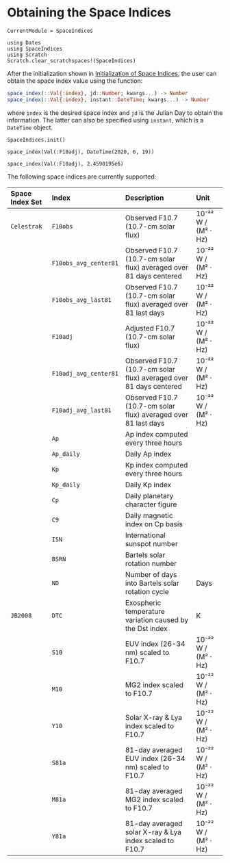 # Obtaining the Space Indices

```@meta
CurrentModule = SpaceIndices
```

```@repl get
using Dates
using SpaceIndices
using Scratch
Scratch.clear_scratchspaces!(SpaceIndices)
```

After the initialization shown in [Initialization of Space Indices](@ref), the user can
obtain the space index value using the function:

```julia
space_index(::Val{:index}, jd::Number; kwargs...) -> Number
space_index(::Val{:index}, instant::DateTime; kwargs...) -> Number
```

where `index` is the desired space index and `jd` is the Julian Day to obtain the
information. The latter can also be specified using `instant`, which is a `DateTime` object.

```@repl get
SpaceIndices.init()

space_index(Val(:F10adj), DateTime(2020, 6, 19))

space_index(Val(:F10adj), 2.4590195e6)
```

The following space indices are currently supported:

| **Space Index Set** | **Index**             | **Description**                                                    | **Unit**            |
|:--------------------|:----------------------|:-------------------------------------------------------------------|:--------------------|
| `Celestrak`         | `F10obs`              | Observed F10.7 (10.7-cm solar flux)                                | 10⁻²² W / (M² ⋅ Hz) |
|                     | `F10obs_avg_center81` | Observed F10.7 (10.7-cm solar flux) averaged over 81 days centered | 10⁻²² W / (M² ⋅ Hz) |
|                     | `F10obs_avg_last81`   | Observed F10.7 (10.7-cm solar flux) averaged over 81 last days     | 10⁻²² W / (M² ⋅ Hz) |
|                     | `F10adj`              | Adjusted F10.7 (10.7-cm solar flux)                                | 10⁻²² W / (M² ⋅ Hz) |
|                     | `F10adj_avg_center81` | Observed F10.7 (10.7-cm solar flux) averaged over 81 days centered | 10⁻²² W / (M² ⋅ Hz) |
|                     | `F10adj_avg_last81`   | Observed F10.7 (10.7-cm solar flux) averaged over 81 last days     | 10⁻²² W / (M² ⋅ Hz) |
|                     | `Ap`                  | Ap index computed every three hours                                |                     |
|                     | `Ap_daily`            | Daily Ap index                                                     |                     |
|                     | `Kp`                  | Kp index computed every three hours                                |                     |
|                     | `Kp_daily`            | Daily Kp index                                                     |                     |
|                     | `Cp`                  | Daily planetary character figure                                   |                     |
|                     | `C9`                  | Daily magnetic index on Cp basis                                   |                     |
|                     | `ISN`                 | International sunspot number                                       |                     |
|                     | `BSRN`                | Bartels solar rotation number                                      |                     |
|                     | `ND`                  | Number of days into Bartels solar rotation cycle                   | Days                |
| `JB2008`            | `DTC`                 | Exospheric temperature variation caused by the Dst index           | K                   |
|                     | `S10`                 | EUV index (26-34 nm) scaled to F10.7                               | 10⁻²² W / (M² ⋅ Hz) |
|                     | `M10`                 | MG2 index scaled to F10.7                                          | 10⁻²² W / (M² ⋅ Hz) |
|                     | `Y10`                 | Solar X-ray & Lya index scaled to F10.7                            | 10⁻²² W / (M² ⋅ Hz) |
|                     | `S81a`                | 81-day averaged EUV index (26-34 nm) scaled to F10.7               | 10⁻²² W / (M² ⋅ Hz) |
|                     | `M81a`                | 81-day averaged MG2 index scaled to F10.7                          | 10⁻²² W / (M² ⋅ Hz) |
|                     | `Y81a`                | 81-day averaged solar X-ray & Lya index scaled to F10.7            | 10⁻²² W / (M² ⋅ Hz) |
